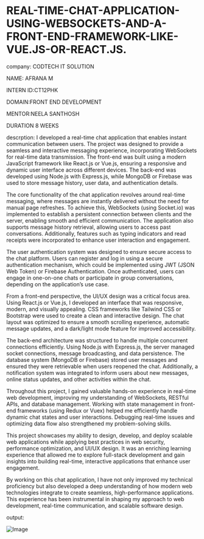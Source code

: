 # REAL-TIME-CHAT-APPLICATION-USING-WEBSOCKETS-AND-A-FRONT-END-FRAMEWORK-LIKE-VUE.JS-OR-REACT.JS.

company: CODTECH IT SOLUTION

NAME: AFRANA M

INTERN ID:CT12PHK

DOMAIN:FRONT END DEVELOPMENT

MENTOR:NEELA SANTHOSH

DURATION 8 WEEKS

descrption: I developed a real-time chat application that enables instant communication between users. The project was designed to provide a seamless and interactive messaging experience, incorporating WebSockets for real-time data transmission. The front-end was built using a modern JavaScript framework like React.js or Vue.js, ensuring a responsive and dynamic user interface across different devices. The back-end was developed using Node.js with Express.js, while MongoDB or Firebase was used to store message history, user data, and authentication details.

The core functionality of the chat application revolves around real-time messaging, where messages are instantly delivered without the need for manual page refreshes. To achieve this, WebSockets (using Socket.io) was implemented to establish a persistent connection between clients and the server, enabling smooth and efficient communication. The application also supports message history retrieval, allowing users to access past conversations. Additionally, features such as typing indicators and read receipts were incorporated to enhance user interaction and engagement.

The user authentication system was designed to ensure secure access to the chat platform. Users can register and log in using a secure authentication mechanism, which could be implemented using JWT (JSON Web Token) or Firebase Authentication. Once authenticated, users can engage in one-on-one chats or participate in group conversations, depending on the application’s use case.

From a front-end perspective, the UI/UX design was a critical focus area. Using React.js or Vue.js, I developed an interface that was responsive, modern, and visually appealing. CSS frameworks like Tailwind CSS or Bootstrap were used to create a clean and interactive design. The chat layout was optimized to ensure a smooth scrolling experience, automatic message updates, and a dark/light mode feature for improved accessibility.

The back-end architecture was structured to handle multiple concurrent connections efficiently. Using Node.js with Express.js, the server managed socket connections, message broadcasting, and data persistence. The database system (MongoDB or Firebase) stored user messages and ensured they were retrievable when users reopened the chat. Additionally, a notification system was integrated to inform users about new messages, online status updates, and other activities within the chat.

Throughout this project, I gained valuable hands-on experience in real-time web development, improving my understanding of WebSockets, RESTful APIs, and database management. Working with state management in front-end frameworks (using Redux or Vuex) helped me efficiently handle dynamic chat states and user interactions. Debugging real-time issues and optimizing data flow also strengthened my problem-solving skills.

This project showcases my ability to design, develop, and deploy scalable web applications while applying best practices in web security, performance optimization, and UI/UX design. It was an enriching learning experience that allowed me to explore full-stack development and gain insights into building real-time, interactive applications that enhance user engagement.

By working on this chat application, I have not only improved my technical proficiency but also developed a deep understanding of how modern web technologies integrate to create seamless, high-performance applications. This experience has been instrumental in shaping my approach to web development, real-time communication, and scalable software design.

output:

![Image](https://github.com/user-attachments/assets/540cdf58-f75e-428b-8a2f-ba1aaac6a7fd)
